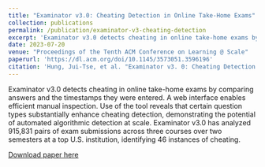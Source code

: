 ```yaml
---
title: "Examinator v3.0: Cheating Detection in Online Take-Home Exams"
collection: publications
permalink: /publication/examinator-v3-cheating-detection
excerpt: 'Examinator v3.0 detects cheating in online take-home exams by comparing answers and the timestamps they were entered. A web interface enables efficient manual inspection. Use of the tool reveals that certain question types substantially enhance cheating detection, demonstrating the potential of automated algorithmic detection at scale. Examinator v3.0 has analyzed 915,831 pairs of exam submissions across three courses over two semesters at a top U.S. institution, identifying 46 instances of cheating.'
date: 2023-07-20
venue: "Proceedings of the Tenth ACM Conference on Learning @ Scale"
paperurl: 'https://dl.acm.org/doi/10.1145/3573051.3596196'
citation: 'Hung, Jui-Tse, et al. "Examinator v3. 0: Cheating Detection in Online Take-Home Exams." Proceedings of the Tenth ACM Conference on Learning@ Scale. 2023.'
---
```


Examinator v3.0 detects cheating in online take-home exams by comparing answers and the timestamps they were entered. A web interface enables efficient manual inspection. Use of the tool reveals that certain question types substantially enhance cheating detection, demonstrating the potential of automated algorithmic detection at scale. Examinator v3.0 has analyzed 915,831 pairs of exam submissions across three courses over two semesters at a top U.S. institution, identifying 46 instances of cheating.

[Download paper here](https://dl.acm.org/doi/10.1145/3573051.3596196)
